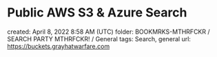 # Public AWS S3 & Azure Search

created: April 8, 2022 8:58 AM (UTC)
folder: BOOKMRKS-MTHRFCKR / SEARCH PARTY MTHRFCKR! / General
tags: Search, general
url: https://buckets.grayhatwarfare.com